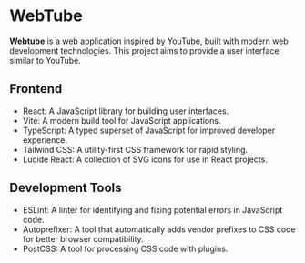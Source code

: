 # WebTube

**Webtube** is a web application inspired by YouTube, built with modern web
development technologies. This project aims to provide a user interface similar
to YouTube.

## Frontend

- React: A JavaScript library for building user interfaces.
- Vite: A modern build tool for JavaScript applications.
- TypeScript: A typed superset of JavaScript for improved developer experience.
- Tailwind CSS: A utility-first CSS framework for rapid styling.
- Lucide React: A collection of SVG icons for use in React projects.

## Development Tools

- ESLint: A linter for identifying and fixing potential errors in JavaScript
  code.
- Autoprefixer: A tool that automatically adds vendor prefixes to CSS code for
  better browser compatibility.
- PostCSS: A tool for processing CSS code with plugins.
